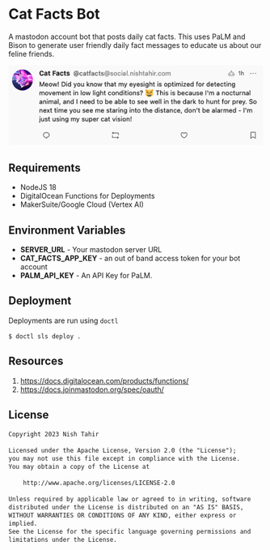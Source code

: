 # Cat Facts Bot

A mastodon account bot that posts daily cat facts. This uses PaLM and Bison to generate user friendly daily fact messages to educate us about our feline friends.

![Screen Shot of a catfact](./art/screenshot.png)

## Requirements

* NodeJS 18
* DigitalOcean Functions for Deployments
* MakerSuite/Google Cloud (Vertex AI)

## Environment Variables
* **SERVER_URL** - Your mastodon server URL
* **CAT_FACTS_APP_KEY** - an out of band access token for your bot account
* **PALM_API_KEY** - An API Key for PaLM.

## Deployment

Deployments are run using `doctl`

```
$ doctl sls deploy .
```

## Resources
1. https://docs.digitalocean.com/products/functions/
2. https://docs.joinmastodon.org/spec/oauth/

## License

```
Copyright 2023 Nish Tahir

Licensed under the Apache License, Version 2.0 (the "License");
you may not use this file except in compliance with the License.
You may obtain a copy of the License at

    http://www.apache.org/licenses/LICENSE-2.0

Unless required by applicable law or agreed to in writing, software
distributed under the License is distributed on an "AS IS" BASIS,
WITHOUT WARRANTIES OR CONDITIONS OF ANY KIND, either express or implied.
See the License for the specific language governing permissions and
limitations under the License.

```
